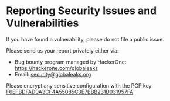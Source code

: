 # Reporting Security Issues and Vulnerabilities

If you have found a vulnerability, please do not file a public issue.

Please send us your report privately either via:
- Bug bounty program managed by HackerOne: https://hackerone.com/globaleaks
- Email: security@globaleaks.org

Please encrypt any sensitive configuration with the PGP key [F6EFBDFAD0A3CF4A55085C3E7BBB231D031957FA](https://deb.globaleaks.org/security.asc)
